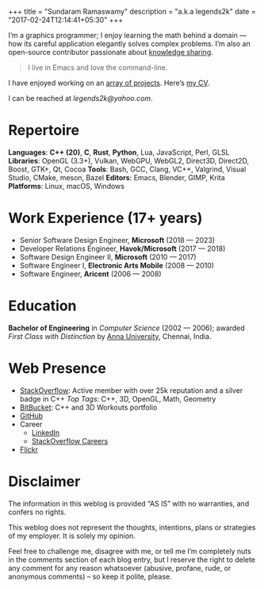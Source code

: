 +++
title = "Sundaram Ramaswamy"
description = "a.k.a legends2k"
date = "2017-02-24T12:14:41+05:30"
+++

I’m a graphics programmer; I enjoy learning the math behind a domain — how its careful application elegantly solves complex problems.  I’m also an open-source contributor passionate about [knowledge sharing](https://stackoverflow.com/users/183120/legends2k).

> I live in Emacs and love the command-line.

I have enjoyed working on an [array of projects](/projects).  Here’s [my CV](https://bbcdn.githack.com/rmsundaram/tryouts/raw/dev/Misc/resume/resume.html).

I can be reached at _&#108;&#x65;&#x67;&#x65;&#110;&#100;&#x73;&#50;&#x6b;&#64;&#x79;&#x61;&#104;&#x6f;&#x6f;&#46;&#x63;&#x6f;&#x6d;_.


Repertoire
==========

**Languages**: **C++ (20)**, **C**, **Rust**, **Python**, Lua, JavaScript, Perl, GLSL
**Libraries**: OpenGL (3.3+), Vulkan, WebGPU, WebGL2, Direct3D, Direct2D, Boost, GTK+, Qt, Cocoa
**Tools**: Bash, GCC, Clang, VC++, Valgrind, Visual Studio, CMake, meson, Bazel
**Editors**: Emacs, Blender, GIMP, Krita
**Platforms**: Linux, macOS, Windows


Work Experience (17+ years)
===============

* Senior Software Design Engineer, **Microsoft** (2018 — 2023)
* Developer Relations Engineer, **Havok/Microsoft** (2017 — 2018)
* Software Design Engineer II, **Microsoft** (2010 — 2017)
* Software Engineer I, **Electronic Arts Mobile** (2008 — 2010)
* Software Engineer, **Aricent** (2006 — 2008)


Education
=========

**Bachelor of Engineering** in *Computer Science* (2002 — 2006); awarded *First Class with Distinction* by [Anna University][], Chennai, India.

[Anna University]: https://en.wikipedia.org/wiki/Anna_University


Web Presence
============

* [StackOverflow](https://stackoverflow.com/users/183120/legends2k): Active member with over 25k reputation and a silver badge in C++
_Top Tags_: C++, 3D, OpenGL, Math, Geometry
* [BitBucket](https://bitbucket.org/rmsundaram/tryouts/overview): C++ and 3D Workouts portfolio
* [GitHub](https://github.com/legends2k)
* Career
    + [LinkedIn](https://in.linkedin.com/in/sundaram-ramaswamy-1a0b2024)
    + [StackOverflow Careers](http://stackoverflow.com/story/legends2k)
* [Flickr](http://www.flickr.com/legends2k)


Disclaimer
==========

The information in this weblog is provided “AS IS” with no warranties, and confers no rights.

This weblog does not represent the thoughts, intentions, plans or strategies of my employer. It is solely my opinion.

Feel free to challenge me, disagree with me, or tell me I’m completely nuts in the comments section of each blog entry, but I reserve the right to delete any comment for any reason whatsoever (abusive, profane, rude, or anonymous comments) – so keep it polite, please.

